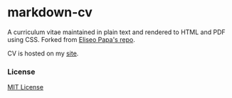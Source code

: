 # markdown-cv

A curriculum vitae maintained in plain text and rendered to HTML and PDF using CSS. Forked from [Eliseo Papa's repo](https://github.com/elipapa/markdown-cv).

CV is hosted on my [site](https://theorashid.github.io/markdown-cv/).

### License

[MIT License](https://github.com/elipapa/markdown-cv/blob/master/LICENSE)
